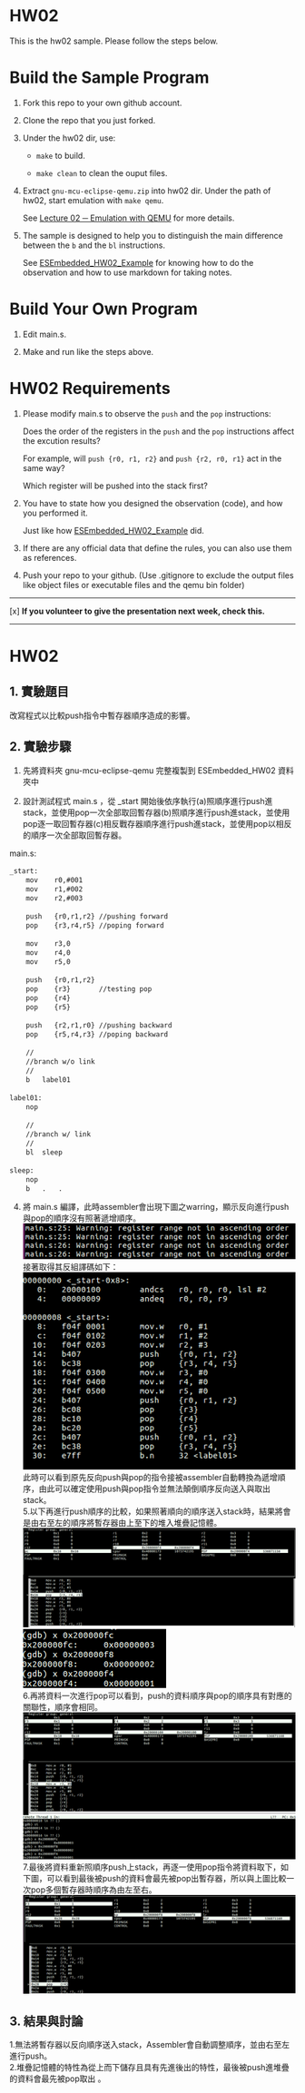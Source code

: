 HW02
===
This is the hw02 sample. Please follow the steps below.

# Build the Sample Program

1. Fork this repo to your own github account.

2. Clone the repo that you just forked.

3. Under the hw02 dir, use:

	* `make` to build.

	* `make clean` to clean the ouput files.

4. Extract `gnu-mcu-eclipse-qemu.zip` into hw02 dir. Under the path of hw02, start emulation with `make qemu`.

	See [Lecture 02 ─ Emulation with QEMU] for more details.

5. The sample is designed to help you to distinguish the main difference between the `b` and the `bl` instructions.  

	See [ESEmbedded_HW02_Example] for knowing how to do the observation and how to use markdown for taking notes.

# Build Your Own Program

1. Edit main.s.

2. Make and run like the steps above.

# HW02 Requirements

1. Please modify main.s to observe the `push` and the `pop` instructions:  

	Does the order of the registers in the `push` and the `pop` instructions affect the excution results?  

	For example, will `push {r0, r1, r2}` and `push {r2, r0, r1}` act in the same way?  

	Which register will be pushed into the stack first?

2. You have to state how you designed the observation (code), and how you performed it.  

	Just like how [ESEmbedded_HW02_Example] did.

3. If there are any official data that define the rules, you can also use them as references.

4. Push your repo to your github. (Use .gitignore to exclude the output files like object files or executable files and the qemu bin folder)

[Lecture 02 ─ Emulation with QEMU]: http://www.nc.es.ncku.edu.tw/course/embedded/02/#Emulation-with-QEMU
[ESEmbedded_HW02_Example]: https://github.com/vwxyzjimmy/ESEmbedded_HW02_Example

--------------------

 [x] **If you volunteer to give the presentation next week, check this.**

--------------------

HW02 
===
## 1. 實驗題目
改寫程式以比較push指令中暫存器順序造成的影響。
## 2. 實驗步驟
1. 先將資料夾 gnu-mcu-eclipse-qemu 完整複製到 ESEmbedded_HW02 資料夾中

2. 設計測試程式 main.s ，從 _start 開始後依序執行(a)照順序進行push進stack，並使用pop一次全部取回暫存器(b)照順序進行push進stack，並使用pop逐一取回暫存器(c)相反戰存器順序進行push進stack，並使用pop以相反的順序一次全部取回暫存器。


main.s:

```assembly
_start:
    mov    r0,#001
    mov    r1,#002
    mov    r2,#003
    
    push   {r0,r1,r2} //pushing forward
    pop    {r3,r4,r5} //poping forward

    mov    r3,0
    mov    r4,0
    mov    r5,0

    push   {r0,r1,r2}
    pop    {r3}       //testing pop 
    pop    {r4}
    pop    {r5}

    push   {r2,r1,r0} //pushing backward
    pop    {r5,r4,r3} //poping backward

	//
	//branch w/o link
	//
	b	label01

label01:
	nop

	//
	//branch w/ link
	//
	bl	sleep

sleep:
	nop
	b	.	.
```

4. 將 main.s 編譯，此時assembler會出現下圖之warring，顯示反向進行push與pop的順序沒有照著遞增順序。  
![](https://github.com/Kai0522/ESEmbedded_HW02/blob/master/img/warning.png)  
接著取得其反組譯碼如下：  
![](https://github.com/Kai0522/ESEmbedded_HW02/blob/master/img/disassembly.png)  
此時可以看到原先反向push與pop的指令接被assembler自動轉換為遞增順序，由此可以確定使用push與pop指令並無法顛倒順序反向送入與取出stack。  
5.以下再進行push順序的比較，如果照著順向的順序送入stack時，結果將會是由右至左的順序將暫存器由上至下的堆入堆疊記憶體。  
![](https://github.com/Kai0522/ESEmbedded_HW02/blob/master/img/pushing_stack.png)
![](https://github.com/Kai0522/ESEmbedded_HW02/blob/master/img/stack.png)  
6.再將資料一次進行pop可以看到，push的資料順序與pop的順序具有對應的關聯性，順序會相同。  
![](https://github.com/Kai0522/ESEmbedded_HW02/blob/master/img/poping_stack.png)
7.最後將資料重新照順序push上stack，再逐一使用pop指令將資料取下，如下圖，可以看到最後被push的資料會最先被pop出暫存器，所以與上圖比較一次pop多個暫存器時順序為由左至右。
![](https://github.com/Kai0522/ESEmbedded_HW02/blob/master/img/poping_one.png)
## 3. 結果與討論
1.無法將暫存器以反向順序送入stack，Assembler會自動調整順序，並由右至左進行push。  
2.堆疊記憶體的特性為從上而下儲存且具有先進後出的特性，最後被push進堆疊的資料會最先被pop取出 。
